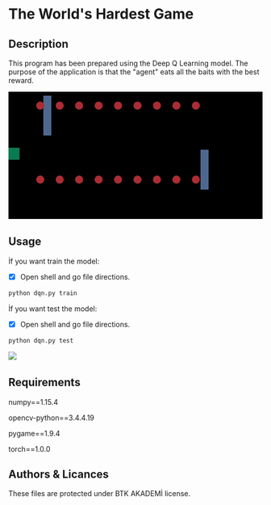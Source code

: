 # The World's Hardest Game 
## Description
This program has been prepared using the Deep Q Learning model. The purpose of the application is that the "agent" eats all the baits with the best reward.

![](The-Worlds-Hardest-Game.gif)



## Usage

İf you want train the model:
- [x] Open shell and go file directions.

```bash
python dqn.py train
```

İf you want test the model:
- [x] Open shell and go file directions.

```bash
python dqn.py test
```

![](The-Worlds-Hardest-Game1.gif)
## Requirements

numpy==1.15.4

opencv-python==3.4.4.19

pygame==1.9.4

torch==1.0.0


## Authors & Licances

These files are protected under BTK AKADEMİ license. 
